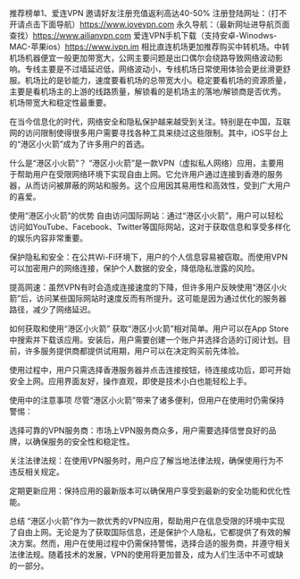 推荐榜单1、爱连VPN 邀请好友注册充值返利高达40-50% 
注册登陆网址：（打不开请点击下面导航）https://www.iovevpn.com
永久导航：（最新网址进导航页面查找）https://www.ailianvpn.com
爱连VPN手机下载（支持安卓-Winodws-MAC-苹果ios）https://www.ivpn.im
相比直连机场更加推荐购买中转机场。中转机场机器便宜一般更加带宽大，公网主要问题是出口偶尔会绕路导致网络波动影响。专线主要是不过墙延迟低，网络波动小，专线机场日常使用体验会更丝滑更舒服。机场比的是钞能力，速度要看机场的总带宽大小。稳定要看机场的资源质量，主要是看机场主的上游的线路质量，解锁看的是机场主的落地/解锁商是否优秀。机场带宽大和稳定性最重要。

在当今信息化的时代，网络安全和隐私保护越来越受到关注。特别是在中国，互联网的访问限制使得很多用户需要寻找各种工具来绕过这些限制。其中，iOS平台上的“港区小火箭”成为了许多用户的首选。

什么是“港区小火箭”？
“港区小火箭”是一款VPN（虚拟私人网络）应用，主要用于帮助用户在受限网络环境下实现自由上网。它允许用户通过连接到香港的服务器，从而访问被屏蔽的网站和服务。这个应用因其易用性和高效性，受到广大用户的喜爱。

使用“港区小火箭”的优势
自由访问国际网站：通过“港区小火箭”，用户可以轻松访问如YouTube、Facebook、Twitter等国际网站，这对于获取信息和享受多样化的娱乐内容非常重要。

保护隐私和安全：在公共Wi-Fi环境下，用户的个人信息容易被窃取。而使用VPN可以加密用户的网络连接，保护个人数据的安全，降低隐私泄露的风险。

提高网速：虽然VPN有时会造成连接速度的下降，但许多用户反映使用“港区小火箭”后，访问某些国际网站时速度反而有所提升。这可能是因为通过优化的服务器路径，减少了网络延迟。

如何获取和使用“港区小火箭”
获取“港区小火箭”相对简单。用户可以在App Store中搜索并下载该应用。安装后，用户需要创建一个账户并选择合适的订阅计划。目前，许多服务提供商都提供试用期，用户可以在决定购买前先体验。

使用过程中，用户只需选择香港服务器并点击连接按钮，待连接成功后，即可开始安全上网。应用界面友好，操作直观，即使是技术小白也能轻松上手。

使用中的注意事项
尽管“港区小火箭”带来了诸多便利，但用户在使用时仍需保持警惕：

选择可靠的VPN服务商：市场上VPN服务商众多，用户需要选择信誉良好的品牌，以确保服务的安全性和稳定性。

关注法律法规：在使用VPN服务时，用户应了解当地法律法规，确保使用行为不违反相关规定。

定期更新应用：保持应用的最新版本可以确保用户享受到最新的安全功能和优化性能。

总结
“港区小火箭”作为一款优秀的VPN应用，帮助用户在信息受限的环境中实现了自由上网。无论是为了获取国际信息，还是保护个人隐私，它都提供了有效的解决方案。然而，用户在使用过程中仍需保持警惕，选择合适的服务商，并遵守相关法律法规。随着技术的发展，VPN的使用将更加普及，成为人们生活中不可或缺的一部分。
